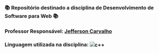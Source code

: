 ### 📚 Repositório destinado a disciplina de Desenvolvimento de Software para Web 📚
###  Professor Responsável: <a href="../../../../jeffersoncarvalho"> Jefferson Carvalho <a/>
### Linguagem utilizada na disciplina: <img align="center" alt="c++" src="https://img.shields.io/badge/C%2B%2B-00599C?style=for-the-badge&logo=c%2B%2B&logoColor=white" />
